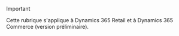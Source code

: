 > [!IMPORTANT]
> Cette rubrique s'applique à Dynamics 365 Retail et à Dynamics 365 Commerce (version préliminaire).
